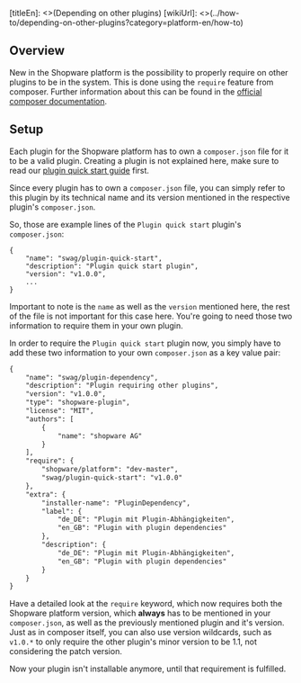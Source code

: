 [titleEn]: <>(Depending on other plugins)
[wikiUrl]: <>(../how-to/depending-on-other-plugins?category=platform-en/how-to)

## Overview

New in the Shopware platform is the possibility to properly require on other plugins to be in the system.
This is done using the `require` feature from composer.
Further information about this can be found in the [official composer documentation](https://getcomposer.org/doc/04-schema.md#package-links).

## Setup

Each plugin for the Shopware platform has to own a `composer.json` file for it to be a valid plugin.
Creating a plugin is not explained here, make sure to read our [plugin quick start guide](../2-platform/4-extending-the-platform/1-plugins/010-plugin-quick-start.md) first.

Since every plugin has to own a `composer.json` file, you can simply refer to this plugin by its technical name and its version
mentioned in the respective plugin's `composer.json`.

So, those are example lines of the `Plugin quick start` plugin's `composer.json`:
```
{
    "name": "swag/plugin-quick-start",
    "description": "Plugin quick start plugin",
    "version": "v1.0.0",
    ...
}
```

Important to note is the `name` as well as the `version` mentioned here, the rest of the file is not important for this
case here. You're going to need those two information to require them in your own plugin.

In order to require the `Plugin quick start` plugin now, you simply have to add these two information to your
own `composer.json` as a key value pair:

```xml
{
    "name": "swag/plugin-dependency",
    "description": "Plugin requiring other plugins",
    "version": "v1.0.0",
    "type": "shopware-plugin",
    "license": "MIT",
    "authors": [
        {
            "name": "shopware AG"
        }
    ],
    "require": {
        "shopware/platform": "dev-master",
        "swag/plugin-quick-start": "v1.0.0"
    },
    "extra": {
        "installer-name": "PluginDependency",
        "label": {
            "de_DE": "Plugin mit Plugin-Abhängigkeiten",
            "en_GB": "Plugin with plugin dependencies"
        },
        "description": {
            "de_DE": "Plugin mit Plugin-Abhängigkeiten",
            "en_GB": "Plugin with plugin dependencies"
        }
    }
}
```

Have a detailed look at the `require` keyword, which now requires both the Shopware platform version, which **always**
has to be mentioned in your `composer.json`, as well as the previously mentioned plugin and it's version.
Just as in composer itself, you can also use version wildcards, such as `v1.0.*` to only require the other plugin's
minor version to be 1.1, not considering the patch version.

Now your plugin isn't installable anymore, until that requirement is fulfilled.